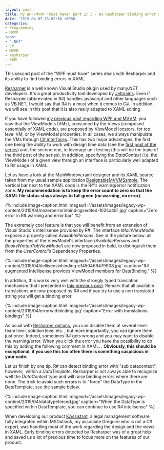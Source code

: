 ```yaml
---
layout: post
title: My WPF/MVVM "must have" part 2/ 3 - No Resharper binding error in XAML code
date: '2015-04-07 13:02:58 +0000'
categories:
- Programming
- MVVM
tags:
- ".NET"
- C#
- MVVM
- resharper
- XAML
---
```

This second post of&nbsp;the "WPF must have" series deals with Resharper and its ability to find binding errors in XAML.

<a title="Resharper" href="https://www.jetbrains.com/resharper/">Resharper</a> is a well known Visual Studio plugin used by many.NET developers. It's a great productivity tool developed by <a title="Jetbrains" href="http://jetbrains.com">Jetbrains</a>. Even if Resharper (abbreviated in R#) handles javascript and other languages such as VB.NET, I would say that R# is&nbsp;a must when it comes to C#. In addition, we will see in this post that it is also really adapted&nbsp;to XAML editing.

If you have followed <a title="My WPF/MVVM &ldquo;must have&rdquo; part 1/ 3 &ndash; working with design time data" href="/2015/01/18/my-wpfmvvm-must-have-part-1-3-working-with-design-time-data/">my previous post regarding WPF and MVVM</a>, you saw&nbsp;that the ViewModels (VMs), consumed by the Views (composed essentially of XAML code), are proposed by ViewModel locators, for top level VM, or by ViewModel properties. In all cases, we always manipulate the VMs through&nbsp;<a href="https://msdn.microsoft.com/en-us/library/ms173156.aspx">C# interfaces</a>. This has two major&nbsp;advantages, the first one being the ability to work with&nbsp;design time data (see the <a title="My WPF/MVVM &ldquo;must have&rdquo; part 1/ 3 &ndash; working with design time data" href="/2015/01/18/my-wpfmvvm-must-have-part-1-3-working-with-design-time-data/">first post of the series</a>) and, the second one, to leverage unit testing (this will be the topic of the third post of the series). In addition, specifying the <em>DataContext</em> (i.e. the ViewModel) of a given view through an interface is particularly well adapted to&nbsp;R#&nbsp;usage in XAML.

Let us have a look at the MainWindow.xaml designer and its XAML source taken from my usual sample application <a title="DesignableMVVMSample" href="https://github.com/bpatra/DesignableMVVMSample">DesignableMVVMSample</a>. The vertical bar next to the XAML code is the R#'s warning/error notification zone. <strong>My recommendation is to keep the error count to zero so that the XAML file status stays always to full green (no warning, no error).</strong>

{% include image-caption.html imageurl='/assets/images/legacy-wp-content/2015/04/nozeroerrorinbindingsedited-1024x481.jpg' caption="Zero error in R# warning and error bar" %}

The extremely cool feature is that you will benefit from an extension of Visual Studio's&nbsp;intellisense provided by R#. The interface <em>IMainViewModel</em> exposes a property called <em>AvailablePersons</em>. See in the picture below: all the properties of the ViewModel's interface (<em>AvailablePersons</em> and <em>BooksWrittenTabViewModel</em>) are now proposed in bold, to distinguish them from the <em>UserControl's</em> Dependency Properties.

{% include image-caption.html imageurl='/assets/images/legacy-wp-content/2015/04/itellisensinbinding-e1450469479908.jpg'  caption="R# augmented Intellisense provides ViewModel members for DataBinding." %}

In addition, this works very well&nbsp;with the strongly typed translation mechanism that I presented in <a title="String localization for XAML and C# using dynamically implemented interface" href="/2014/11/30/string-localization-for-xaml-and-c-using-dynamically-implemented-interface/">this previous post</a>. Remark&nbsp;that all available translations are now proposed by R# and if you try to use a non translated string you will get a binding error.

{% include image-caption.html imageurl='/assets/images/legacy-wp-content/2015/04/errorwithbinding.jpg'  caption="Error with translations bindings" %}

As usual with <a href="https://www.jetbrains.com/resharper/webhelp80/Configuring_ReSharper__Sharing_Configuration_Options.html">Resharper options</a>, you can disable them at several level: team level, solution level etc. , but more importantly, you can ignore them just once. Indeed, sometimes R# gets wrong and you may want to disable the warning/error. When you click the error you have the&nbsp;possibility to do this&nbsp;by adding the following comment in XAML.&nbsp;<em><!-- ReSharper disable once Xaml.BindingWithContextNotResolved -->. </em><strong>Obviously, this should be exceptional, if you use this too often there is something suspicious in your code.</strong>

Let us finish by one tip. R# can&nbsp;detect binding error with "sub datacontext", however, &nbsp;within a <em>DataTemplate</em>, Resharper is not always able to recognize well the <em>DataContext</em> type and will raise binding errors where there are none. The trick to avoid such errors is to "force" the DataType in the DataTemplate, see the sample below.

{% include image-caption.html imageurl='/assets/images/legacy-wp-content/2015/04/datatypeforced.jpg'  caption="When the DataType is specified within DataTemplate, you can continue to use R# intelisense" %}

When&nbsp;developing our product <a title="KAssistant" href="http://kassistant.com">KAssistant</a>, a legal management software fully integrated within MSOutlook, my associate Gr&eacute;goire who is not a C# expert, was handling most of the work regarding the design and the views in XAML. Early binding errors detected by Resharper was of a great help and saved us a lot of precious time to focus more on the features of our product.

